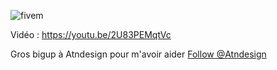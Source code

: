![fivem](https://i.imgur.com/0BBTdwA.png)

Vidéo : https://youtu.be/2U83PEMqtVc


Gros bigup à Atndesign pour m'avoir aider
<a class="github-button" href="https://github.com/Atndesign" data-size="large" aria-label="Follow @Atndesign on GitHub">Follow @Atndesign</a>
